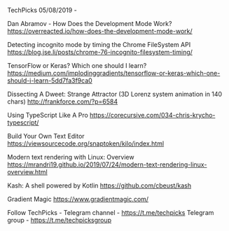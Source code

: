 TechPicks 05/08/2019 -

Dan Abramov - How Does the Development Mode Work?
https://overreacted.io/how-does-the-development-mode-work/

Detecting incognito mode by timing the Chrome FileSystem API
https://blog.jse.li/posts/chrome-76-incognito-filesystem-timing/

TensorFlow or Keras? Which one should I learn?
https://medium.com/implodinggradients/tensorflow-or-keras-which-one-should-i-learn-5dd7fa3f9ca0

Dissecting A Dweet: Strange Attractor (3D Lorenz system animation in 140 chars)
http://frankforce.com/?p=6584

Using TypeScript Like A Pro
https://corecursive.com/034-chris-krycho-typescript/

Build Your Own Text Editor
https://viewsourcecode.org/snaptoken/kilo/index.html

Modern text rendering with Linux: Overview
https://mrandri19.github.io/2019/07/24/modern-text-rendering-linux-overview.html

Kash: A shell powered by Kotlin
https://github.com/cbeust/kash

Gradient Magic
https://www.gradientmagic.com/

Follow TechPicks -
Telegram channel - https://t.me/techpicks
Telegram group - https://t.me/techpicksgroup